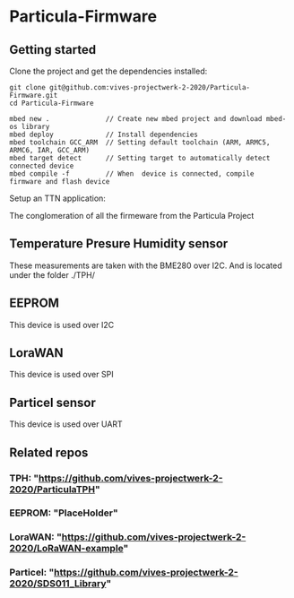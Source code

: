 # Particula-Firmware


## Getting started
Clone the project and get the dependencies installed:

```shell
git clone git@github.com:vives-projectwerk-2-2020/Particula-Firmware.git
cd Particula-Firmware

mbed new .              // Create new mbed project and download mbed-os library
mbed deploy             // Install dependencies
mbed toolchain GCC_ARM  // Setting default toolchain (ARM, ARMC5, ARMC6, IAR, GCC_ARM)
mbed target detect      // Setting target to automatically detect connected device
mbed compile -f         // When  device is connected, compile  firmware and flash device
```


Setup an TTN application:



The conglomeration of all the firmeware from the Particula Project
 
## Temperature Presure Humidity sensor
These measurements are taken with the BME280 over I2C.
And is located under the folder ./TPH/

## EEPROM
This device is used over I2C 

## LoraWAN
This device is used over SPI

## Particel sensor
This device is used over UART

## Related repos
### TPH: "https://github.com/vives-projectwerk-2-2020/ParticulaTPH"
### EEPROM: "PlaceHolder"
### LoraWAN: "https://github.com/vives-projectwerk-2-2020/LoRaWAN-example"
### Particel: "https://github.com/vives-projectwerk-2-2020/SDS011_Library" 